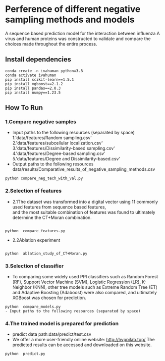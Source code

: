 # Perference of different negative sampling methods and models 
   A sequence based prediction model for the interaction between influenza A virus and human proteins was constructed to validate and compare the choices made throughout the entire process.   
##  Install dependencies  
```
conda create -n ivahuman python=3.8  
conda activate ivahuman  
pip install scikit-learn==1.5.1   
pip install xgboost==2.1.2  
pip install pandas==2.0.3  
pip install numpy==1.23.5
``` 
##  How To Run
###  1.Compare negative samples  

- Input paths to the following resources (separated by space)  
1.'data/features/Random sampling.csv'  
2.'data/features/subcellular localization.csv'  
3.'data/features/Dissimilarity-based sampling.csv'  
4.'data/features/Degree-based sampling.csv'  
5.'data/features/Degree and Dissimilarity-based.csv'  
- Output paths to the following resources  
data/results/Comparative_results_of_negative_sampling_methods.csv  
```
python compare_neg_tech_with_val.py
```
###  2.Selection of features  
- 2.1The dataset was transformed into a digital vector using 11 commonly used features from sequence based features,  
and the most suitable combination of features was found to ultimately determine the CT+Moran combination.

```

python  compare_features.py
```
- 2.2Ablation experiment   


```

python  ablation_study_of_CT+Moran.py
```
###  3.Selection of classifier 
- To comparing some widely used PPI classifiers such as Random Forest (RF), Support Vector Machine (SVM), Logistic Regression (LR), K-Neighbor (KNN),
other tree models such as Extreme Random Tree (ET) and Adaptive Boosting (Adaboost) were also compared, and ultimately XGBoost was chosen for prediction.
```
python  compare_models.py  
- Input paths to the following resources (separated by space)

```

###  4.The trained model is prepared for prediction  
- predict data path:data/predict/test.csv
- We offer a more user-friendly online website: http://hvppilab.top/ The predicted results can be accessed and downloaded on this website.
```
python  predict.py

```

